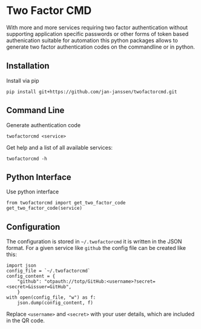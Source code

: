 # Two Factor CMD
With more and more services requiring two factor authentication without supporting application specific passwords or
other forms of token based authenication suitable for automation this python packages allows to generate two factor
authentication codes on the commandline or in python.

## Installation
Install via pip
```
pip install git+https://github.com/jan-janssen/twofactorcmd.git
```

## Command Line
Generate authentication code
```
twofactorcmd <service>
```

Get help and a list of all available services:
```
twofactorcmd -h
```

## Python Interface
Use python interface
```
from twofactorcmd import get_two_factor_code
get_two_factor_code(service)
```

## Configuration
The configuration is stored in `~/.twofactorcmd` it is written in the JSON format. For a given service like `github` the
config file can be created like this:
```
import json
config_file = `~/.twofactorcmd`
config_content = {
    "github": "otpauth://totp/GitHub:<username>?secret=<secret>&issuer=GitHub",
    }
with open(config_file, "w") as f:
    json.dump(config_content, f)
```
Replace `<username>` and `<secret>` with your user details, which are included in the QR code.